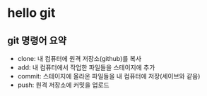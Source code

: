# hello git

## git 명령어 요약
- clone: 내 컴퓨터에 원격 저장소(github)를 복사
- add: 내 컴퓨터에서 작업한 파일들을 스테이지에 추가
- commit: 스테이지에 올라온 파일들을 내 컴퓨터에 저장(세이브와 같음)
- push: 원격 저장소에 커밋을 업로드